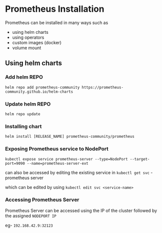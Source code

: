 # Prometheus Installation

Prometheus can be installed in many ways such as

- using helm charts
- using operators
- custom images (docker)
- volume mount

## Using helm charts

### Add helm REPO

`helm repo add prometheus-community https://prometheus-community.github.io/helm-charts`

### Update helm REPO

`helm repo update`

### Installing chart

`helm install [RELEASE_NAME] prometheus-community/prometheus`

### Exposing Prometheus service to NodePort 

`kubectl expose service prometheus-server --type=NodePort --target-port=9090 --name=prometheus-server-ext`

can also be accessed by editing the existing service in `kubectl get svc` - prometheus server 

which can be edited by using `kubectl edit svc <service-name>`

### Accessing Prometheus Server

Prometheus Server can be accessed using the IP of the cluster followed by the assigned `NODEPORT IP` 

eg- `192.168.42.9:32123`


